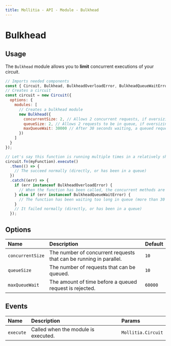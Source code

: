 ```yaml
---
title: Mollitia - API - Module - Bulkhead
---
```

# Bulkhead

<pg-bulkhead></pg-bulkhead>

## Usage

The `Bulkhead` module allows you to **limit** concurrent executions of your circuit.

``` javascript
// Imports needed components
const { Circuit, Bulkhead, BulkheadOverloadError, BulkheadQueueWaitError } = require('mollitia');
// Creates a circuit
const circuit = new Circuit({
  options: {
    modules: [
      // Creates a bulkhead module
      new Bulkhead({
        concurrentSize: 2, // Allows 2 concurrent requests, if oversizing, goes in a queue.
        queueSize: 2, // Allows 2 requests to be in queue, if oversizing, it will be rejected with a BulkheadOverloadError.
        maxQueueWait: 30000 // After 30 seconds waiting, a queued request will be rejected with a BulkheadQueueWaitError.
      })
    ]
  }
});

// Let's say this function is running multiple times in a relatively short amount of time
circuit.fn(myFunction).execute()
  .then(() => {
    // The succeed normally (directly, or has been in a queue)
  })
  .catch((err) => {
    if (err instanceof BulkheadOverloadError) {
      // When the function has been called, the concurrent methods are at maximum, and the queue is full.
    } else if (err instanceof BulkheadQueueWaitError) {
      // The function has been waiting too long in queue (more than 30 seconds).
    }
    // It failed normally (directly, or has been in a queue)
  });
```

## Options

| Name             | Description                                                        | Default |
|:-----------------|:-------------------------------------------------------------------|:--------|
| `concurrentSize` | The number of concurrent requests that can be running in parallel. | `10`    |
| `queueSize`      | The number of requests that can be queued.                         | `10`    |
| `maxQueueWait`   | The amount of time before a queued request is rejected.            | `60000` |

## Events

| Name       | Description                          | Params             |
|:-----------|:-------------------------------------|:-------------------|
| `execute`  | Called when the module is executed.  | `Mollitia.Circuit` |
